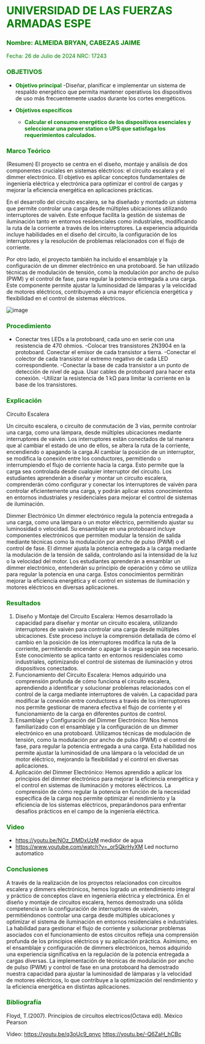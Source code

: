 # <span style="color:green">UNIVERSIDAD DE LAS FUERZAS ARMADAS ESPE</span>

### <span style="color:green">Nombre: ALMEIDA BRYAN, CABEZAS JAIME</span>
<span style="color:green">Fecha: 26 de Julio de 2024</span>
<span style="color:green">NRC: 17243</span>

<justify>

### <span style="color:green">OBJETIVOS</span>

- **<span style="color:green">Objetivo principal</span>**
  -Diseñar, planificar e implementar un sistema de respaldo energético que permita mantener operativos los dispositivos de uso más frecuentemente usados durante los cortes energéticos. 


- **<span style="color:green">Objetivos específicos</span>**
  - **<span style="color:green">Calcular el consumo energético de los dispositivos esenciales y seleccionar una power station o UPS que satisfaga los requerimientos calculados.</span>**

### <span style="color:green">Marco Teórico</span>
(Resumen)
El proyecto se centra en el diseño, montaje y análisis de dos componentes cruciales en sistemas eléctricos: el circuito escalera y el dimmer electrónico. El objetivo es aplicar conceptos fundamentales de ingeniería eléctrica y electrónica para optimizar el control de cargas y mejorar la eficiencia energética en aplicaciones prácticas.

En el desarrollo del circuito escalera, se ha diseñado y montado un sistema que permite controlar una carga desde múltiples ubicaciones utilizando interruptores de vaivén. Este enfoque facilita la gestión de sistemas de iluminación tanto en entornos residenciales como industriales, modificando la ruta de la corriente a través de los interruptores. La experiencia adquirida incluye habilidades en el diseño del circuito, la configuración de los interruptores y la resolución de problemas relacionados con el flujo de corriente.

Por otro lado, el proyecto también ha incluido el ensamblaje y la configuración de un dimmer electrónico en una protoboard. Se han utilizado técnicas de modulación de tensión, como la modulación por ancho de pulso (PWM) y el control de fase, para regular la potencia entregada a una carga. Este componente permite ajustar la luminosidad de lámparas y la velocidad de motores eléctricos, contribuyendo a una mayor eficiencia energética y flexibilidad en el control de sistemas eléctricos.

![image](https://github.com/user-attachments/assets/a0eb2017-340f-48c7-be3b-719f2e1581d3)




### <span style="color:green">Procedimiento</span>
- Conectar tres LEDs a la protoboard, cada uno en serie con una resistencia de 470 ohmios.
-Colocar tres transistores 2N3904 en la protoboard. Conectar el emisor de cada transistor a tierra.
-Conectar el colector de cada transistor al extremo negativo de cada LED correspondiente.
-Conectar la base de cada transistor a un punto de detección de nivel de agua. Usar cables de protoboard para hacer esta conexión.
-Utilizar la resistencia de 1 kΩ para limitar la corriente en la base de los transistores.
### <span style="color:green">Explicación</span>
Circuito Escalera

Un circuito escalera, o circuito de conmutación de 3 vías, permite controlar una carga, como una lámpara, desde múltiples ubicaciones mediante interruptores de vaivén. Los interruptores están conectados de tal manera que al cambiar el estado de uno de ellos, se altera la ruta de la corriente, encendiendo o apagando la carga.Al cambiar la posición de un interruptor, se modifica la conexión entre los conductores, permitiendo o interrumpiendo el flujo de corriente hacia la carga. Esto permite que la carga sea controlada desde cualquier interruptor del circuito.
Los estudiantes aprenderán a diseñar y montar un circuito escalera, comprenderán cómo configurar y conectar los interruptores de vaivén para controlar eficientemente una carga, y podrán aplicar estos conocimientos en entornos industriales y residenciales para mejorar el control de sistemas de iluminación.

Dimmer Electrónico
Un dimmer electrónico regula la potencia entregada a una carga, como una lámpara o un motor eléctrico, permitiendo ajustar su luminosidad o velocidad. Su ensamblaje en una protoboard incluye componentes electrónicos que permiten modular la tensión de salida mediante técnicas como la modulación por ancho de pulso (PWM) o el control de fase.
El dimmer ajusta la potencia entregada a la carga mediante la modulación de la tensión de salida, controlando así la intensidad de la luz o la velocidad del motor.
Los estudiantes aprenderán a ensamblar un dimmer electrónico, entenderán su principio de operación y cómo se utiliza para regular la potencia en una carga. Estos conocimientos permitirán mejorar la eficiencia energética y el control en sistemas de iluminación y motores eléctricos en diversas aplicaciones.


### <span style="color:green">Resultados</span>
1. Diseño y Montaje del Circuito Escalera: Hemos desarrollado la capacidad para diseñar y montar un circuito escalera, utilizando interruptores de vaivén para controlar una carga desde múltiples ubicaciones. Este proceso incluye la comprensión detallada de cómo el cambio en la posición de los interruptores modifica la ruta de la corriente, permitiendo encender o apagar la carga según sea necesario. Este conocimiento se aplica tanto en entornos residenciales como industriales, optimizando el control de sistemas de iluminación y otros dispositivos conectados.
2. Funcionamiento del Circuito Escalera: Hemos adquirido una comprensión profunda de cómo funciona el circuito escalera, aprendiendo a identificar y solucionar problemas relacionados con el control de la carga mediante interruptores de vaivén. La capacidad para modificar la conexión entre conductores a través de los interruptores nos permite gestionar de manera efectiva el flujo de corriente y el funcionamiento de la carga en diferentes puntos de control.
3. Ensamblaje y Configuración del Dimmer Electrónico: Nos hemos familiarizado con el ensamblaje y la configuración de un dimmer electrónico en una protoboard. Utilizamos técnicas de modulación de tensión, como la modulación por ancho de pulso (PWM) o el control de fase, para regular la potencia entregada a una carga. Esta habilidad nos permite ajustar la luminosidad de una lámpara o la velocidad de un motor eléctrico, mejorando la flexibilidad y el control en diversas aplicaciones.
4. Aplicación del Dimmer Electrónico: Hemos aprendido a aplicar los principios del dimmer electrónico para mejorar la eficiencia energética y el control en sistemas de iluminación y motores eléctricos. La comprensión de cómo regular la potencia en función de la necesidad específica de la carga nos permite optimizar el rendimiento y la eficiencia de los sistemas eléctricos, preparándonos para enfrentar desafíos prácticos en el campo de la ingeniería eléctrica.

### <span style="color:green">Video</span>
* https://youtu.be/NOz_DMDxUzM       medidor de agua
* https://www.youtube.com/watch?v=_or5QkrHyXM   Led nocturno automatico

  
### <span style="color:green">Conclusiones</span>
A través de la realización de los proyectos relacionados con circuitos escalera y dimmers electrónicos, hemos logrado un entendimiento integral y práctico de conceptos clave en ingeniería eléctrica y electrónica. En el diseño y montaje de circuitos escalera, hemos demostrado una sólida competencia en la configuración de interruptores de vaivén, permitiéndonos controlar una carga desde múltiples ubicaciones y optimizar el sistema de iluminación en entornos residenciales e industriales. La habilidad para gestionar el flujo de corriente y solucionar problemas asociados con el funcionamiento de estos circuitos refleja una comprensión profunda de los principios eléctricos y su aplicación práctica.
Asimismo, en el ensamblaje y configuración de dimmers electrónicos, hemos adquirido una experiencia significativa en la regulación de la potencia entregada a cargas diversas. La implementación de técnicas de modulación por ancho de pulso (PWM) y control de fase en una protoboard ha demostrado nuestra capacidad para ajustar la luminosidad de lámparas y la velocidad de motores eléctricos, lo que contribuye a la optimización del rendimiento y la eficiencia energética en distintas aplicaciones.


### <span style="color:green">Bibliografía</span>

</justify>

Floyd, T.(2007). Principios de circuitos electricos(Octava edi). México Pearson

Video: 
https://youtu.be/q3oUc9_qnyc
https://youtu.be/-Q6ZaH_hCBc 



</justify>
